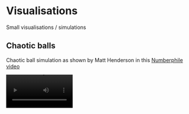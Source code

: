 # Visualisations
Small visualisations / simulations

## Chaotic balls
Chaotic ball simulation as shown by Matt Henderson in this [Numberphile video](https://www.youtube.com/watch?v=6z4qRhpBIyA)

<video src='https://github.com/lucabeetz/visualisations/blob/main/chaotic_balls/chaotic_balls.mp4' width=180/>

